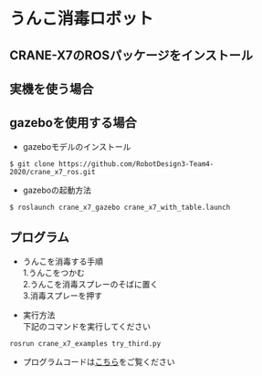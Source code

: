 # うんこ消毒ロボット

## CRANE-X7のROSパッケージをインストール

## 実機を使う場合

## gazeboを使用する場合 
   - gazeboモデルのインストール  
  ~~~
$ git clone https://github.com/RobotDesign3-Team4-2020/crane_x7_ros.git
  ~~~
   - gazeboの起動方法  
   ~~~
   $ roslaunch crane_x7_gazebo crane_x7_with_table.launch
   ~~~
## プログラム
 - うんこを消毒する手順   
1.うんこをつかむ  
2.うんこを消毒スプレーのそばに置く  
3.消毒スプレーを押す

  - 実行方法  
  下記のコマンドを実行してください  
  ~~~
rosrun crane_x7_examples try_third.py
  ~~~
  - プログラムコードは[こちら](https://github.com/RobotDesign3-Team4-2020/crane_x7_ros/blob/master/crane_x7_examples/scripts/try_third.py)をご覧ください
